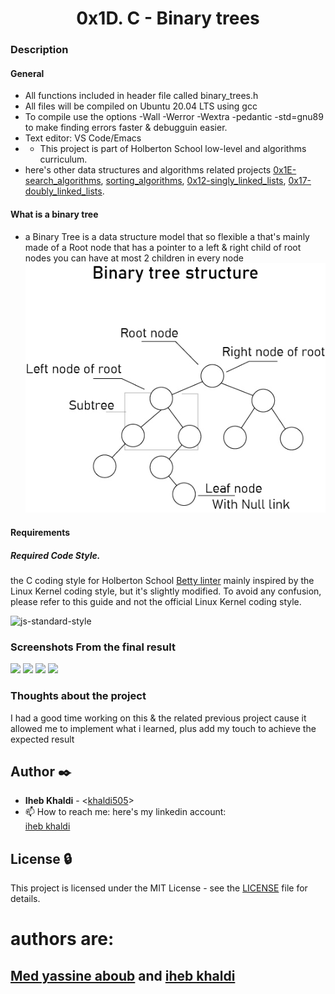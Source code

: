 <h1 align="center">0x1D. C - Binary trees</h1>

### Description

#### General
  - All functions included in header file called binary_trees.h
  - All files will be compiled on Ubuntu 20.04 LTS using gcc
  - To compile use the options -Wall -Werror -Wextra -pedantic -std=gnu89 to make finding errors faster & debugguin easier.
  - Text editor: VS Code/Emacs
  -   - This project is part of Holberton School low-level and algorithms curriculum.
  - here's other data structures and algorithms related projects [0x1E-search_algorithms](https://github.com/khaldi505/holbertonschool-low_level_programming/tree/master/0x1E-search_algorithms), [sorting_algorithms](https://github.com/amineneifer/holbertonschool-low_level_programming/tree/master/sorting_algorithms), [0x12-singly_linked_lists](https://github.com/khaldi505/holbertonschool-low_level_programming/tree/master/0x12-singly_linked_lists), [0x17-doubly_linked_lists](https://github.com/khaldi505/holbertonschool-low_level_programming/tree/master/0x17-doubly_linked_lists).

#### What is a binary tree
  - a Binary Tree is a data structure model that so flexible a
  that's mainly made of a Root node that has a pointer
  to a left & right child of root nodes
  you can have at most 2 children in every node
  ![alt text](/image/Guide-to-Binary-tree-structure.jpg)

#### Requirements
##### Required Code Style.
the C coding style for Holberton School [Betty linter](https://github.com/holbertonschool/Betty/wiki)
mainly inspired by the Linux Kernel coding style, but it's slightly modified.
To avoid any confusion, please refer to this guide and not the official Linux Kernel coding style.

<img src="https://camo.githubusercontent.com/5903f590e5e92b5fb972d9ead1dbf26e33367b8f88dc390f0e0d9ae3a06cb471/68747470733a2f2f696d672e736869656c64732e696f2f62616467652f636f64652532307374796c652d7374616e646172642d627269676874677265656e2e7376673f7374796c653d666c6174" alt="js-standard-style" data-canonical-src="https://img.shields.io/badge/code%20style-standard-brightgreen.svg?style=flat" style="max-width: 100%;">



### Screenshots From the final result

![](./readme_Media/homepage-1.gif)
![](./readme_Media/search-filter.gif)
![](./readme_Media/result-list.gif)
![](./readme_Media/sample_final.png)

### Thoughts about the project

I had a good time working on this & the related previous project
cause it allowed me to implement what i learned, plus add my touch
to achieve the expected result

## Author :black_nib:

- **Iheb Khaldi** - <[khaldi505](https://github.com/khaldi505)>
- 📫 How to reach me: here's my linkedin account: <div class="LI-profile-badge"  data-version="v1" data-size="medium" data-locale="en_US" data-type="vertical" data-theme="dark" data-vanity="iheb-khaldi-a199b4193"><a class="LI-simple-link" href='https://tn.linkedin.com/in/iheb-khaldi-a199b4193?trk=profile-badge'>iheb khaldi</a></div>

## License :lock:

This project is licensed under the MIT License - see the [LICENSE](./LICENSE) file for details.


# authors are:
## [Med yassine aboub](https://github.com/yassineaboub) and [iheb khaldi](https://github.com/khaldi505/)
